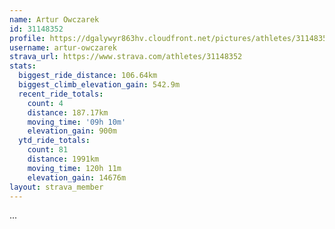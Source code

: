 ```yaml
---
name: Artur Owczarek
id: 31148352
profile: https://dgalywyr863hv.cloudfront.net/pictures/athletes/31148352/15906846/1/large.jpg
username: artur-owczarek
strava_url: https://www.strava.com/athletes/31148352
stats:
  biggest_ride_distance: 106.64km
  biggest_climb_elevation_gain: 542.9m
  recent_ride_totals:
    count: 4
    distance: 187.17km
    moving_time: '09h 10m'
    elevation_gain: 900m
  ytd_ride_totals:
    count: 81
    distance: 1991km
    moving_time: 120h 11m
    elevation_gain: 14676m
layout: strava_member
--- 
```

...
